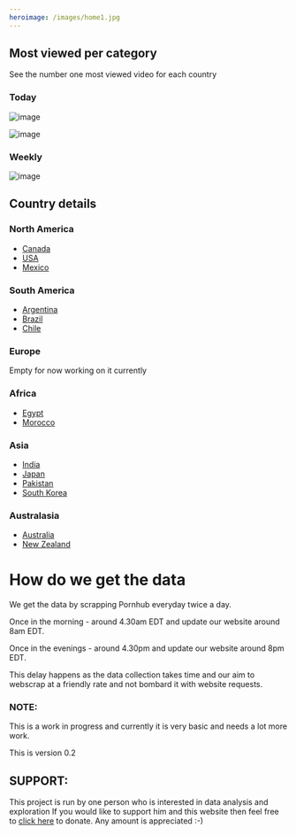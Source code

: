 ```yaml
---
heroimage: /images/home1.jpg
---
```

## Most viewed per category
See the number one most viewed video for each country
### Today
![image](/images/main/dailyWorldMap.jpeg)



![image](/images/main/daily/world-dailytop5Last7Days.jpeg)
### Weekly
![image](/images/main/weeklyWorldMap.jpeg)


## Country details

### North America

- [Canada](/country/canada)
- [USA](/country/usa)
- [Mexico](/country/mexico)


### South America

- [Argentina](/country/argentina)
- [Brazil](/country/brazil)
- [Chile](/country/chile)


### Europe
Empty for now working on it currently

### Africa
- [Egypt](/country/egypt)
- [Morocco](/country/morocco)


### Asia

- [India](/country/india)
- [Japan](/country/japan)
- [Pakistan](/country/pakistan)
- [South Korea](/country/southkorea)

### Australasia

- [Australia](/country/australia)
- [New Zealand](/country/newzealand)

# How do we get the data
We get the data by scrapping Pornhub everyday twice a day.


Once in the morning - around 4.30am EDT and update our website around 8am EDT.


Once in the evenings - around 4.30pm and update our website around 8pm EDT.



This delay happens as the data collection takes time and our aim to webscrap at a friendly rate and not bombard it with website requests.
### NOTE:
This is a work in progress and currently it is very basic and needs a lot more work.


This is version 0.2

## SUPPORT:
This project is run by one person who is interested in data analysis and exploration
If you would like to support him and this website then feel free to [click here](https://www.paypal.com/donate/?hosted_button_id=QHECN4KNWDCTW) to donate.
Any amount is appreciated :-)
